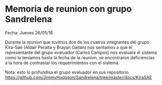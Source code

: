 #                                              Memoria de reunion con grupo Sandrelena
Fecha: Jueves 26/05/16

Durante la reunion que tuvimos dos de los cuatros integrantes del grupo Kira-Sae (Aldair Peralta y Brayan Gaitan) nos sentamos a que el
representante del grupo evaluador (Carlos Campos) nos evaluara el sistema como lo teniamos hasta la fecha de la reunion, se encontraron
deficiencias a la hora de contrastar los requerimientos con el sistema.

Nota: esto lo profundisa el grupo evaluador en sus repositorio  https://github.com/JimmyHodgson/Sandrelena/tree/master/docs/KiraSAE
